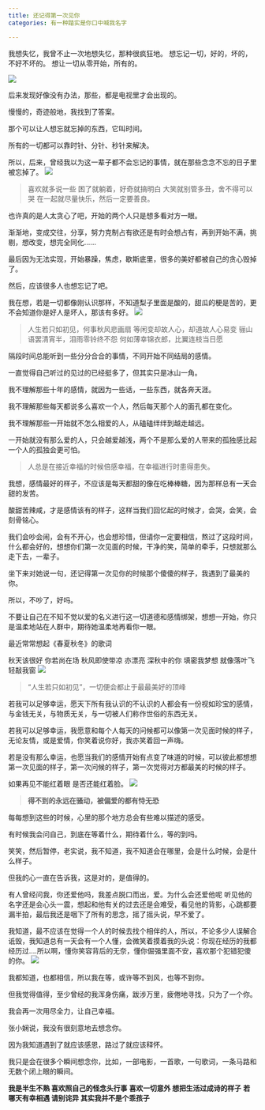 ```yaml
---
title: 还记得第一次见你
categories: 有一种踏实是你口中喊我名字

---
```




我想失忆，我曾不止一次地想失忆，那种很疯狂地。
想忘记一切，好的，坏的，不好不坏的。
想让一切从零开始，所有的。

![](http://upload-images.jianshu.io/upload_images/2190281-6e6f0b952b644d56.jpg?imageMogr2/auto-orient/strip%7CimageView2/2/w/1080/q/50)



后来发现好像没有办法，那些，都是电视里才会出现的。

慢慢的，奇迹般地，我找到了答案。

那个可以让人想忘就忘掉的东西，它叫时间。

所有的一切都可以靠时针、分针、秒针来解决。

所以，后来，曾经我以为这一辈子都不会忘记的事情，就在那些念念不忘的日子里被忘掉了。
![](http://upload-images.jianshu.io/upload_images/2190281-996b2dfab05a3075.jpg?imageMogr2/auto-orient/strip%7CimageView2/2/w/1080/q/50)



>喜欢就多说一些
困了就躺着，好奇就搞明白
大笑就别管多丑，舍不得可以哭
在一起就尽量快乐，然后一定要善良。

也许真的是人太贪心了吧，开始的两个人只是想多看对方一眼。

渐渐地，变成交往，分享，努力克制占有欲还是有时会想占有，再到开始不满，挑剔，想改变，想完全同化......

最后因为无法实现，开始暴躁，焦虑，歇斯底里，很多的美好都被自己的贪心毁掉了。

然后，应该很多人也想忘记了吧。

我在想，若是一切都像刚认识那样，不知道梨子里面是酸的，甜瓜的梗是苦的，更不会知道你是好人是坏人，那该有多好。
![](http://upload-images.jianshu.io/upload_images/2190281-e6abf51162b6ab18.jpg?imageMogr2/auto-orient/strip%7CimageView2/2/w/1080/q/50)


>人生若只如初见，何事秋风悲画扇
等闲变却故人心，却道故人心易变
骊山语罢清宵半，泪雨零铃终不怨
何如薄幸锦衣郎，比翼连枝当日愿

隔段时间总能听到一些分分合合的事情，不同开始不同结局的感情。

一直觉得自己听过的见过的已经挺多了，但其实只是冰山一角。

我不理解那些十年的感情，就因为一些话，一些东西，就各奔天涯。

我不理解那些每天都说多么喜欢一个人，然后每天那个人的面孔都在变化。

我不理解那些一开始就不怎么相爱的人，从磕磕绊绊到越走越远。

一开始就没有那么爱的人，只会越爱越浅，两个不是那么爱的人带来的孤独感比起一个人的孤独会更可怕。

>人总是在接近幸福的时候倍感幸福，在幸福进行时患得患失。

我想，感情最好的样子，不应该是每天都甜的像在吃棒棒糖，因为那样总有一天会甜的发苦。

酸甜苦辣咸，才是感情该有的样子，这样当我们回忆起的时候才，会哭，会笑，会刻骨铭心。

我们会吵会闹，会有不开心，也会想珍惜，但请你一定要相信，熬过了这段时间，什么都会好的，想想你们第一次见面的时候，干净的笑，简单的牵手，只想就那么走下去，一辈子。

坐下来对她说一句，还记得第一次见你的时候那个傻傻的样子，我遇到了最美的你。

所以，不吵了，好吗。

不要让自己在不知不觉以爱的名义进行这一切道德和感情绑架，想想一开始，你只是温柔地站在人群中，期待她温柔地再看你一眼。


最近常常想起《春夏秋冬》的歌词

秋天该很好 你若尚在场
秋风即使带凉 亦漂亮
深秋中的你 填密我梦想
就像落叶飞 轻敲我窗
![](http://upload-images.jianshu.io/upload_images/2190281-03be57878c2a2180.jpg?imageMogr2/auto-orient/strip%7CimageView2/2/w/1080/q/50)





>“人生若只如初见”，一切便会都止于最最美好的顶峰

若我可以足够幸运，愿天下所有我认识的不认识的人都会有一份视如珍宝的感情，与金钱无关，与物质无关，与一切被人们称作世俗的东西无关。

若我可以足够幸运，我愿意和每个人每天的问候都可以像第一次见面时候的样子，无论友情，或是爱情，你笑着说你好，我亦笑着回一声嗨。

若是没有那么幸运，也愿当我们的感情开始有点变了味道的时候，可以彼此都想想第一次见面的样子，第一次问候的样子，第一次觉得对方都最美的时候的样子。

如果再见不能红着眼 是否还能红着脸。
![](http://upload-images.jianshu.io/upload_images/2190281-441484fe7f761306.jpg?imageMogr2/auto-orient/strip%7CimageView2/2/w/1080/q/50)



>**得不到的永远在骚动，被偏爱的都有恃无恐**

每每想到这些的时候，心里的那个地方总会有些难以描述的感受。

有时候我会问自己，到底在等着什么，期待着什么，等的到吗。

笑笑，然后暂停，老实说，我不知道，我不知道会在哪里，会是什么时候，会是什么样子。

但我的心一直在告诉我，这是对的，是值得的。

有人曾经问我，你还爱他吗，我差点脱口而出，爱。为什么会还爱他呢 听见他的名字还是会心头一震，想起和他有关的过去还是会难受，看见他的背影，心跳都要漏半拍，最后我还是咽下了所有的思念，摇了摇头说，早不爱了。      

我知道，最不应该在觉得一个人的时候去找个相伴的人，所以，不论多少人误解合诋毁，我知道总有一天会有一个人懂，会微笑着摸着我的头说：你现在经历的我都经历过....所以啊，懂你笑容背后的无奈，懂你倔强里面不安，喜欢那个犯错犯傻的你。
![](http://upload-images.jianshu.io/upload_images/2190281-53385aed36e4a560.jpg?imageMogr2/auto-orient/strip%7CimageView2/2/w/1080/q/50)

我都知道，也都相信，所以我在等，或许等不到风，也等不到你。

但我觉得值得，至少曾经的我浑身伤痛，跋涉万里，疲倦地寻找，只为了一个你。

我会再一次用尽全力，让自己幸福。

张小娴说，我没有很刻意地去想念你。

因为我知道遇到了就应该感恩，路过了就应该释怀。

我只是会在很多个瞬间想念你，比如，一部电影，一首歌，一句歌词，一条马路和无数个闭上眼的瞬间。

**我是半生不熟 喜欢照自己的怪念头行事**
**喜欢一切意外 想把生活过成诗的样子**
**若哪天有幸相遇 请别诧异 其实我并不是个乖孩子**